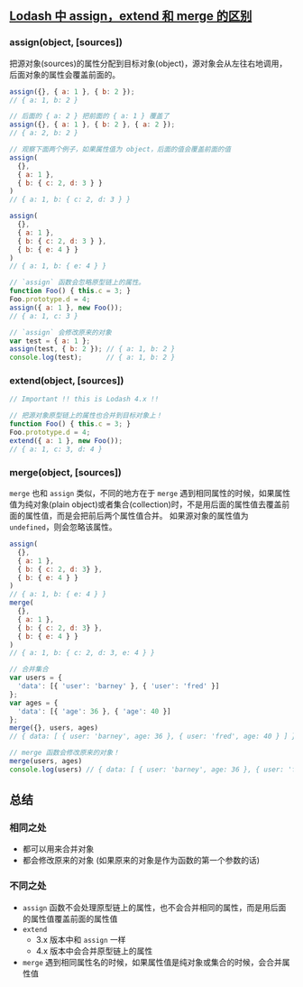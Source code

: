 ## [Lodash 中 assign，extend 和 merge 的区别](https://scarletsky.github.io/2016/04/02/assign-vs-extend-vs-merge-in-lodash/)

### assign(object, [sources])

把源对象(sources)的属性分配到目标对象(object)，源对象会从左往右地调用，后面对象的属性会覆盖前面的。

```js
assign({}, { a: 1 }, { b: 2 });
// { a: 1, b: 2 }

// 后面的 { a: 2 } 把前面的 { a: 1 } 覆盖了
assign({}, { a: 1 }, { b: 2 }, { a: 2 });
// { a: 2, b: 2 }

// 观察下面两个例子，如果属性值为 object，后面的值会覆盖前面的值
assign(
  {},
  { a: 1 },
  { b: { c: 2, d: 3 } }
)
// { a: 1, b: { c: 2, d: 3 } }

assign(
  {},
  { a: 1 },
  { b: { c: 2, d: 3 } },
  { b: { e: 4 } }
)
// { a: 1, b: { e: 4 } }

// `assign` 函数会忽略原型链上的属性。
function Foo() { this.c = 3; }
Foo.prototype.d = 4;
assign({ a: 1 }, new Foo());
// { a: 1, c: 3 }

// `assign` 会修改原来的对象
var test = { a: 1 };
assign(test, { b: 2 }); // { a: 1, b: 2 }
console.log(test);      // { a: 1, b: 2 }
```

### extend(object, [sources])

```js
// Important !! this is Lodash 4.x !!

// 把源对象原型链上的属性也合并到目标对象上！
function Foo() { this.c = 3; }
Foo.prototype.d = 4;
extend({ a: 1 }, new Foo());
// { a: 1, c: 3, d: 4 }
```

###  merge(object, [sources])

`merge` 也和 `assign` 类似，不同的地方在于 `merge` 遇到相同属性的时候，如果属性值为纯对象(plain object)或者集合(collection)时，不是用后面的属性值去覆盖前面的属性值，而是会把前后两个属性值合并。 如果源对象的属性值为 `undefined`，则会忽略该属性。

```js
assign(
  {},
  { a: 1 },
  { b: { c: 2, d: 3} },
  { b: { e: 4 } }
)
// { a: 1, b: { e: 4 } }
merge(
  {},
  { a: 1 },
  { b: { c: 2, d: 3} },
  { b: { e: 4 } }
)
// { a: 1, b: { c: 2, d: 3, e: 4 } }

// 合并集合
var users = {
  'data': [{ 'user': 'barney' }, { 'user': 'fred' }]
};
var ages = {
  'data': [{ 'age': 36 }, { 'age': 40 }]
};
merge({}, users, ages)
// { data: [ { user: 'barney', age: 36 }, { user: 'fred', age: 40 } ] }

// merge 函数会修改原来的对象！
merge(users, ages)
console.log(users) // { data: [ { user: 'barney', age: 36 }, { user: 'fred', age: 40 } ]
```

## 总结

### 相同之处

- 都可以用来合并对象
- 都会修改原来的对象 (如果原来的对象是作为函数的第一个参数的话)

### 不同之处

- `assign` 函数不会处理原型链上的属性，也不会合并相同的属性，而是用后面的属性值覆盖前面的属性值
- `extend`
  - 3.x 版本中和 `assign` 一样
  - 4.x 版本中会合并原型链上的属性
- `merge` 遇到相同属性名的时候，如果属性值是纯对象或集合的时候，会合并属性值